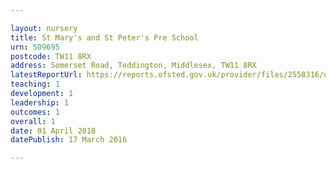```yaml
---

layout: nursery
title: St Mary's and St Peter's Pre School
urn: 509695
postcode: TW11 8RX
address: Somerset Road, Teddington, Middlesex, TW11 8RX
latestReportUrl: https://reports.ofsted.gov.uk/provider/files/2558316/urn/509695.pdf
teaching: 1
development: 1
leadership: 1
outcomes: 1
overall: 1
date: 01 April 2018 
datePublish: 17 March 2016

---
```

